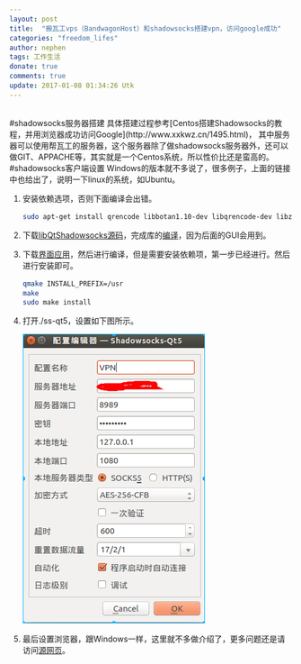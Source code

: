 ```yaml
---
layout: post
title:  "搬瓦工vps（BandwagonHost）和shadowsocks搭建vpn，访问google成功"
categories: "freedom_lifes"
author: nephen
tags: 工作生活
donate: true
comments: true
update: 2017-01-08 01:34:26 Utk
---
```

<br>
#shadowsocks服务器搭建
具体搭建过程参考[Centos搭建Shadowsocks的教程，并用浏览器成功访问Google](http://www.xxkwz.cn/1495.html)，    
其中服务器可以使用帮瓦工的服务器，这个服务器除了做shadowsocks服务器外，还可以做GIT、APPACHE等，其实就是一个Centos系统，所以性价比还是蛮高的。

<br>
#shadowsocks客户端设置
Windows的版本就不多说了，很多例子，上面的链接中也给出了，说明一下linux的系统，如Ubuntu。

1. 安装依赖选项，否则下面编译会出错。

    ```sh
    sudo apt-get install qrencode libbotan1.10-dev libqrencode-dev libzbar0 libappindicator1 libzbar-dev appindicator-0.1 libappindicator-dev
    ``` 
<!--more-->
2. 下载[libQtShadowsocks源码](https://github.com/shadowsocks/libQtShadowsocks/releases)，完成库的[编译](https://github.com/shadowsocks/libQtShadowsocks/wiki/Compiling)，因为后面的GUI会用到。
3. 下载[界面应用](https://github.com/shadowsocks/shadowsocks-qt5/releases)，然后进行编译，但是需要安装依赖项，第一步已经进行。然后进行安装即可。

    ```sh
    qmake INSTALL_PREFIX=/usr
    make
    sudo make install
    ```
4. 打开./ss-qt5，设置如下图所示。

    <img src="/images/shadowsocks.png">
5. 最后设置浏览器，跟Windows一样，这里就不多做介绍了，更多问题还是请访问[源网页](https://github.com/shadowsocks)。